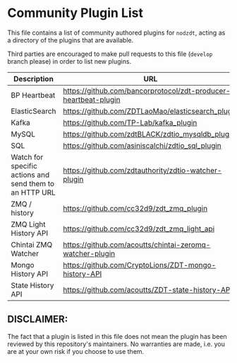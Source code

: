 # Community Plugin List

This file contains a list of community authored plugins for `nodzdt`, acting as a directory of the plugins that are available.

Third parties are encouraged to make pull requests to this file (`develop` branch please) in order to list new plugins.

| Description | URL |
| ----------- | --- |
| BP Heartbeat  | https://github.com/bancorprotocol/zdt-producer-heartbeat-plugin |
| ElasticSearch | https://github.com/ZDTLaoMao/elasticsearch_plugin |
| Kafka | https://github.com/TP-Lab/kafka_plugin |
| MySQL | https://github.com/zdtBLACK/zdtio_mysqldb_plugin |
| SQL | https://github.com/asiniscalchi/zdtio_sql_plugin |
| Watch for specific actions and send them to an HTTP URL | https://github.com/zdtauthority/zdtio-watcher-plugin |
| ZMQ / history | https://github.com/cc32d9/zdt_zmq_plugin |
| ZMQ Light History API | https://github.com/cc32d9/zdt_zmq_light_api |
| Chintai ZMQ Watcher | https://github.com/acoutts/chintai-zeromq-watcher-plugin |
| Mongo History API | https://github.com/CryptoLions/ZDT-mongo-history-API |
| State History API | https://github.com/acoutts/ZDT-state-history-API |

## DISCLAIMER:

The fact that a plugin is listed in this file does not mean the plugin has been reviewed by this repository's maintainers.  No warranties are made, i.e. you are at your own risk if you choose to use them.
